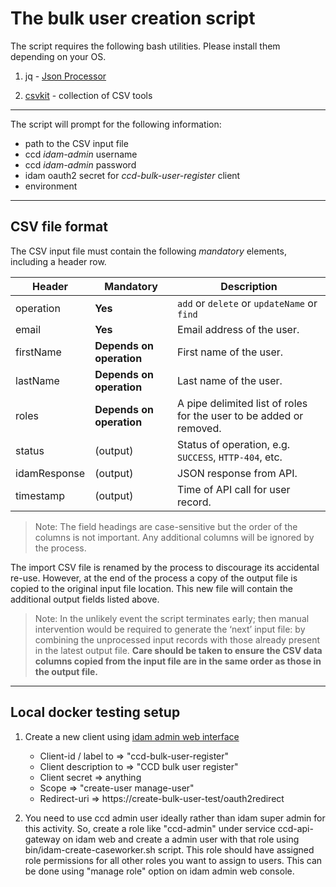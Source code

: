 # The bulk user creation script

The script requires the following bash utilities. Please install them depending on your OS.

1. jq - [Json Processor](https://stedolan.github.io/jq)

2. [csvkit](https://formulae.brew.sh/formula/csvkit) - collection of CSV tools 

----

The script will prompt for the following information:

* path to the CSV input file
* ccd _idam-admin_ username
* ccd _idam-admin_ password
* idam oauth2 secret for _ccd-bulk-user-register_ client
* environment

----

## CSV file format

The CSV input file must contain the following *mandatory* elements, including a header row.

| Header       | Mandatory                | Description                                                         |
|--------------|--------------------------|---------------------------------------------------------------------|
| operation    | **Yes**                  | `add` or `delete` or `updateName` or `find`                         |
| email        | **Yes**                  | Email address of the user.                                          |
| firstName    | **Depends on operation** | First name of the user.                                             |
| lastName     | **Depends on operation** | Last name of the user.                                              |
| roles        | **Depends on operation** | A pipe delimited list of roles for the user to be added or removed. |
| status       | (output)                 | Status of operation, e.g. `SUCCESS`, `HTTP-404`, etc.               |
| idamResponse | (output)                 | JSON response from API.                                             |
| timestamp    | (output)                 | Time of API call for user record.                                   |

> Note: The field headings are case-sensitive but the order of the columns is not important. Any additional columns
  will be ignored by the process.

The import CSV file is renamed by the process to discourage its accidental re-use. However, at the end of the process
 a copy of the output file is copied to the original input file location. This new file will contain the additional
 output fields listed above.

> Note: In the unlikely event the script terminates early; then manual intervention would be required to generate the
  ‘next’ input file: by combining the unprocessed input records with those already present in the latest output file.
  **Care should be taken to ensure the CSV data columns copied from the input file are in the same order as those in
  the output file.**

----

## Local docker testing setup

1. Create a new client using [idam admin web interface](http://localhost:8082)

    * Client-id / label to  =>  "ccd-bulk-user-register"
    * Client description to  =>   "CCD bulk user register"
    * Client secret => anything
    * Scope => "create-user manage-user"
    * Redirect-uri => https://create-bulk-user-test/oauth2redirect

2. You need to use ccd admin user ideally rather than idam super admin for this activity.
   So, create a role like "ccd-admin" under service ccd-api-gateway on idam web and create a admin user with that role using bin/idam-create-caseworker.sh script.
   This role should have assigned role permissions for all other roles you want to assign to users. This can be done using "manage role" option on idam admin web console.
